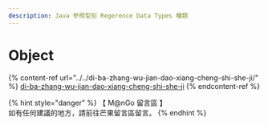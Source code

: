 ```yaml
---
description: Java 參照型別 Regerence Data Types 種類
---
```


# Object

{% content-ref url="../../di-ba-zhang-wu-jian-dao-xiang-cheng-shi-she-ji/" %}
[di-ba-zhang-wu-jian-dao-xiang-cheng-shi-she-ji](../../di-ba-zhang-wu-jian-dao-xiang-cheng-shi-she-ji/)
{% endcontent-ref %}

{% hint style="danger" %}
【 M@nGo 留言區 】\
如有任何建議的地方，請前往芒果留言區留言。
{% endhint %}
